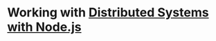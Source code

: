 # Working with [Distributed Systems with Node.js](https://www.amazon.com/Distributed-Systems-Node-js-Building-Enterprise-Ready/dp/1492077291)
